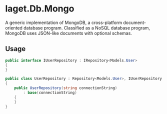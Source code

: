 ﻿# laget.Db.Mongo
A generic implementation of MongoDB, a cross-platform document-oriented database program. Classified as a NoSQL database program, MongoDB uses JSON-like documents with optional schemas.

## Usage
```c#
public interface IUserRepository : IRepository<Models.User>
{
}

public class UserRepository : Repository<Models.User>, IUserRepository
{
    public UserRepository(string connectionString)
        : base(connectionString)
    {
    }
}
```
